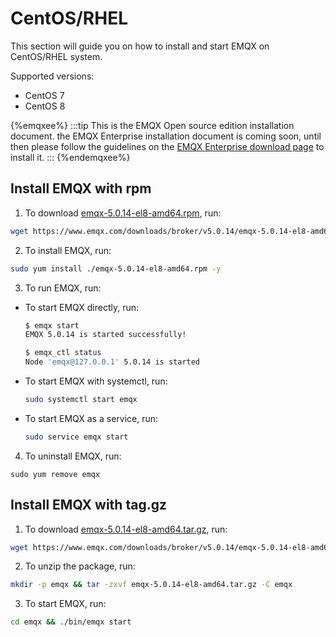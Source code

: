 # CentOS/RHEL

This section will guide you on how to install and start EMQX on CentOS/RHEL system.

Supported versions: 

- CentOS 7
- CentOS 8

{%emqxee%}
:::tip
This is the EMQX Open source edition installation document. the EMQX Enterprise installation document is coming soon, until then please follow the guidelines on the [EMQX Enterprise download page](https://www.emqx.com/en/try?product=enterprise) to install it.
:::
{%endemqxee%}

## Install EMQX with rpm

1. To download [emqx-5.0.14-el8-amd64.rpm](https://www.emqx.com/downloads/broker/v5.0.14/emqx-5.0.14-el8-amd64.rpm), run:

```bash
wget https://www.emqx.com/downloads/broker/v5.0.14/emqx-5.0.14-el8-amd64.rpm
```

2. To install EMQX, run:

```bash
sudo yum install ./emqx-5.0.14-el8-amd64.rpm -y
```

3. To run EMQX, run:

- To start EMQX directly, run:

  ```bash
  $ emqx start
  EMQX 5.0.14 is started successfully!

  $ emqx_ctl status
  Node 'emqx@127.0.0.1' 5.0.14 is started
  ```

- To start EMQX with systemctl, run:

  ```bash
  sudo systemctl start emqx
  ```

- To start EMQX as a service, run:

  ```bash
  sudo service emqx start
  ```

4. To uninstall EMQX, run:

  ```shell
  sudo yum remove emqx
  ```

## Install EMQX with tag.gz

1. To download [emqx-5.0.14-el8-amd64.tar.gz](https://www.emqx.com/downloads/broker/v5.0.14/emqx-5.0.14-el8-amd64.tar.gz), run:

```bash
wget https://www.emqx.com/downloads/broker/v5.0.14/emqx-5.0.14-el8-amd64.tar.gz
```

2. To unzip the package, run:

```bash
mkdir -p emqx && tar -zxvf emqx-5.0.14-el8-amd64.tar.gz -C emqx
```

3. To start EMQX, run:

```bash
cd emqx && ./bin/emqx start
```
